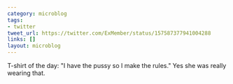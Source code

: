 ```yaml
---
category: microblog
tags:
- twitter
tweet_url: https://twitter.com/ExMember/status/157587377941004288
links: []
layout: microblog
---
```

T-shirt of the day: "I have the pussy so I make the rules." Yes she was really wearing that.

